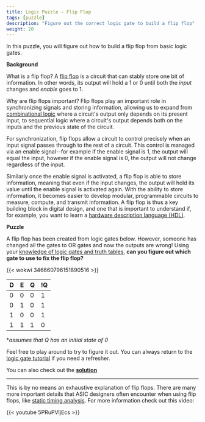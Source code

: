 ```yaml
---
title: Logic Puzzle - Flip Flop
tags: [puzzle]
description: "Figure out the correct logic gate to build a flip flop"
weight: 20
---
```


In this puzzle, you will figure out how to build a flip flop from basic logic gates.

**Background**

What is a flip flop? A [flip flop](https://en.wikipedia.org/wiki/Flip-flop_(electronics)) is a circuit that can stably store one bit of information. In other words, its output will hold a 1 or 0 until both the *input* changes and *enable* goes to 1. 

Why are flip flops important? Flip flops play an important role in synchronizing signals and storing information, allowing us to expand from [combinational logic](/digital_design/logic_gates) where a circuit's output only depends on its present input, to sequential logic where a circuit's output depends both on the inputs and the previous state of the circuit.

For synchronization, flip flops allow a circuit to control precisely when an input signal passes through to the rest of a circuit. This control is managed via an enable signal--for example if the enable signal is 1, the output will equal the input, however if the enable signal is 0, the output will not change regardless of the input.

Similarly once the enable signal is activated, a flip flop is able to store information, meaning that even if the input changes, the output will hold its value until the enable signal is activated again. With the ability to store information, it becomes easier to develop modular, programmable circuits to measure, compute, and transmit information. A flip flop is thus a key building block in digital design, and one that is important to understand if, for example, you want to learn a [hardware description language  (HDL)](https://www.zerotoasiccourse.com/terminology/hdl/). 

**Puzzle**

A flip flop has been created from logic gates below. However, someone has changed all the gates to OR gates and now the outputs are wrong! Using your [knowledge of logic gates and truth tables](/digital_design/logic_gates), **can you figure out which gate to use to fix the flip flop?**

{{< wokwi 346660796151890516 >}}
<br>

| D       | E       | Q      | !Q     |
|---------|---------|--------|--------|
| 0       | 0       | 0      | 1      |
| 0       | 1       | 0      | 1      |
| 1       | 0       | 0      | 1      |
| 1       | 1       | 1      | 0      |

**assumes that Q has an initial state of 0*

Feel free to play around to try to figure it out. You can always return to the [logic gate tutorial](/digital_design/logic_gates) if you need a refresher. 

You can also check out the [**solution**](https://wokwi.com/projects/346662209986757203)

---

This is by no means an exhaustive explanation of flip flops. There are many more important details that ASIC designers often encounter when using flip flops, like [static timing analysis](https://www.zerotoasiccourse.com/terminology/sta/). For more information check out this video: 

{{< youtube 5PRuPVIjEcs >}}
